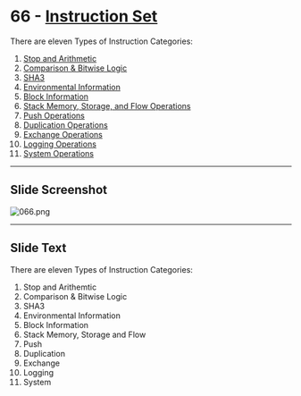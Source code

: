 # 66 - [Instruction Set](Instruction%20Set.md)


There are eleven Types of Instruction Categories:
1. [Stop and Arithmetic](Stop%20and%20Arithmetic.md)
2. [Comparison & Bitwise Logic](Comparison%20&%20Bitwise%20Logic.md)
3. [SHA3](SHA3.md)
4. [Environmental Information](Environmental%20Information.md)
5. [Block Information](Block%20Information.md)
6. [Stack Memory, Storage, and Flow Operations](Stack%20Memory,%20Storage,%20and%20Flow%20Operations.md)
7. [Push Operations](Push%20Operations.md)
8. [Duplication Operations](Duplication%20Operations.md)
9. [Exchange Operations](Exchange%20Operations.md)
10. [Logging Operations](Logging%20Operations.md)
11. [System Operations](System%20Operations.md) 

___
## Slide Screenshot
![066.png](../../images/ethereum101/066.png)
___
## Slide Text
There are eleven Types of Instruction Categories:
1. Stop and Arithemtic
2. Comparison & Bitwise Logic
3. SHA3
4. Environmental Information
5. Block Information
6. Stack Memory, Storage and Flow
7. Push
8. Duplication
9. Exchange
10. Logging
11. System 
